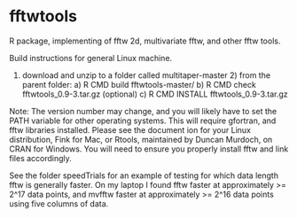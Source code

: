 fftwtools
=========

R package, implementing of fftw 2d, multivariate fftw, and other fftw tools.

Build instructions for general Linux machine.

1) download and unzip to a folder called multitaper-master 2) from the parent folder: a) R CMD build fftwtools-master/ b) R CMD check fftwtools_0.9-3.tar.gz (optional) c) R CMD INSTALL fftwtools_0.9-3.tar.gz 

Note: The version number may change, and you will likely have to set the PATH variable for other operating systems. This will require gfortran, and fftw libraries installed. Please see the document ion for your Linux distribution, Fink for Mac, or Rtools, maintained by Duncan Murdoch, on CRAN for Windows. You will need to ensure you properly install fftw and link files accordingly. 

See the folder speedTrials for an example of testing for which data length fftw is generally faster. On my laptop I found fftw faster at approximately >= 2^17 data points, and mvfftw faster at approximately >= 2^16 data points using five columns of data.

